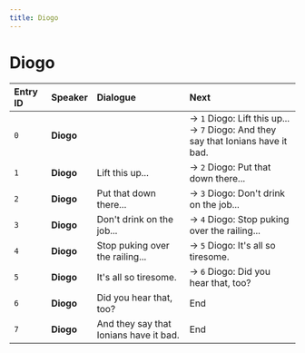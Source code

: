 ```yaml
---
title: Diogo
---
```


# Diogo


| Entry ID | Speaker | Dialogue | Next |
| :------- | :------ | :------- | :------------ |
| `0` | **Diogo** |  | → `1` Diogo: Lift this up\.\.\.<br>→ `7` Diogo: And they say that Ionians have it bad\. |
| `1` | **Diogo** | Lift this up\.\.\. | → `2` Diogo: Put that down there\.\.\. |
| `2` | **Diogo** | Put that down there\.\.\. | → `3` Diogo: Don't drink on the job\.\.\. |
| `3` | **Diogo** | Don't drink on the job\.\.\. | → `4` Diogo: Stop puking over the railing\.\.\. |
| `4` | **Diogo** | Stop puking over the railing\.\.\. | → `5` Diogo: It's all so tiresome\. |
| `5` | **Diogo** | It's all so tiresome\. | → `6` Diogo: Did you hear that, too? |
| `6` | **Diogo** | Did you hear that, too? | End |
| `7` | **Diogo** | And they say that Ionians have it bad\. | End |
